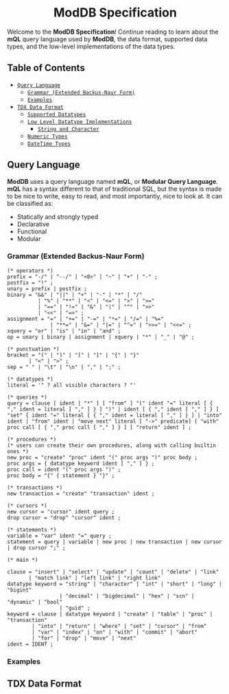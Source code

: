 <h1 align="center">ModDB Specification</h1>

Welcome to the **ModDB Specification**! Continue reading to learn about the **mQL** query language used by **ModDB**, the data format, supported data types, and the low-level implementations of the data types.

## Table of Contents

- [```Query Language```](#query-language)
  - [```Grammar (Extended Backus-Naur Form)```](#grammar-extended-backus-naur-form)
  - [```Examples```](#examples)
- [```TDX Data Format```](#tdx-data-format)
  - [```Supported Datatypes```](#supported-datatypes)
  - [```Low Level Datatype Implementations```](#low-level-datatype-implementations)
    - [```String and Character```](#string-and-character)
  - [```Numeric Types```](#numeric-types)
  - [```DateTime Types```](#datetime-types)

## Query Language

**ModDB** uses a query language named **mQL**, or **Modular Query Language**. **mQL** has a syntax different to that of traditional SQL, but the syntax is made to be nice to write, easy to read, and most importantly, nice to look at. It can be classified as:

- Statically and strongly typed
- Declarative
- Functional
- Modular

### Grammar (Extended Backus-Naur Form)

```ebnf
(* operators *)
prefix = "-/" | "--/" | "<0>" | "~" | "+" | "-" ;
postfix = "!" ;
unary = prefix | postfix ;
binary = "&&" | "||" | "+" | "-" | "*" | "/" 
          | "%" | "**" | "<" | "<=" | ">" | ">=" 
          | "==" | "!=" | "&" | "|" | "^" | ">>" 
          | "<<" | "=>" ;
assignment = "=" | "+=" | "-=" | "*=" | "/=" | "%=" 
              | "**=" | "&=" | "|=" | "^=" | ">>=" | "<<=" ;
xquery = "or" | "is" | "in" | "and" ;
op = unary | binary | assignment | xquery | "*" | "_" | "@" ;

(* punctuation *)
bracket = "(" | ")" | "[" | "]" | "{" | "}" 
       | "<" | ">" ;
sep = " " | "\t" | "\n" | "," | ";" ;

(* datatypes *) 
literal = '" ? all visible characters ? "'

(* queries *)
query = clause [ ident | "*" ] [ "from" ] "(" ident "=" literal [ { "," ident = literal [ "," ] } ] ")" | ident [ { "," ident [ "," ] } ] "set" { ident "=" literal [ { "," ident = literal [ "," ] } ] | "into" ident | "from" ident | "move next" literal [ "->" predicate] [ "with" proc call [ { "," proc call [ "," ] } ] [ "return" ident ] ;

(* procedures *)
(* users can create their own procedures, along with calling builtin ones *)
new proc = "create" "proc" ident "(" proc args ")" proc body ;
proc args = { datatype keyword ident [ "," ] } ;
proc call = ident "(" proc args ")" ;
proc body = "{" { statement } "}" ;

(* transactions *)
new transaction = "create" "transaction" ident ;

(* cursors *)
new cursor = "cursor" ident query ; 
drop cursor = "drop" "cursor" ident ;

(* statements *)
variable = "var" ident "=" query ;
statement = query | variable | new proc | new transaction | new cursor | drop cursor ";" ;

(* main *)

clause = "insert" | "select" | "update" | "count" | "delete" | "link"
       | "match link" | "left link" | "right link" 
datatype keyword = "string" | "character" | "int" | "short" | "long" | "bigint" 
                 | "decimal" | "bigdecimal" | "hex" | "scn" | "dynamic" | "bool" 
                 | "guid" ;
keyword = clause | datatype keyword | "create" | "table" | "proc" | "transaction" 
        | "into" | "return" | "where" | "set" | "cursor" | "from" 
        | "var" | "index" | "on" | "with" | "commit" | "abort" 
        | "for" | "drop" | "move" | "next"
ident = IDENT ;
```

### Examples

## TDX Data Format
